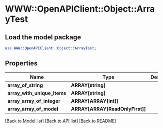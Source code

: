 # WWW::OpenAPIClient::Object::ArrayTest

## Load the model package
```perl
use WWW::OpenAPIClient::Object::ArrayTest;
```

## Properties
Name | Type | Description | Notes
------------ | ------------- | ------------- | -------------
**array_of_string** | **ARRAY[string]** |  | [optional] 
**array_with_unique_items** | **ARRAY[string]** |  | [optional] 
**array_array_of_integer** | **ARRAY[ARRAY[int]]** |  | [optional] 
**array_array_of_model** | **ARRAY[ARRAY[ReadOnlyFirst]]** |  | [optional] 

[[Back to Model list]](../README.md#documentation-for-models) [[Back to API list]](../README.md#documentation-for-api-endpoints) [[Back to README]](../README.md)


